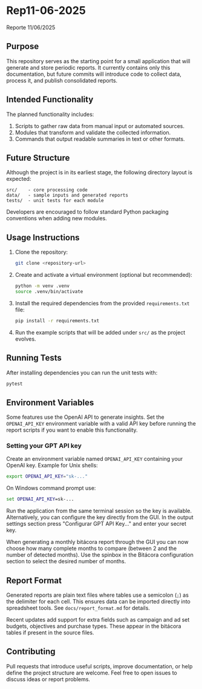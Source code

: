 # Rep11-06-2025

Reporte 11/06/2025

## Purpose

This repository serves as the starting point for a small application that will generate and store periodic reports. It currently contains only this documentation, but future commits will introduce code to collect data, process it, and publish consolidated reports.

## Intended Functionality

The planned functionality includes:

1. Scripts to gather raw data from manual input or automated sources.
2. Modules that transform and validate the collected information.
3. Commands that output readable summaries in text or other formats.

## Future Structure

Although the project is in its earliest stage, the following directory layout is expected:

```
src/    - core processing code
data/   - sample inputs and generated reports
tests/  - unit tests for each module
```

Developers are encouraged to follow standard Python packaging conventions when adding new modules.

## Usage Instructions

1. Clone the repository:
   ```bash
   git clone <repository-url>
   ```
2. Create and activate a virtual environment (optional but recommended):
   ```bash
   python -m venv .venv
   source .venv/bin/activate
   ```
3. Install the required dependencies from the provided `requirements.txt` file:
   ```bash
   pip install -r requirements.txt
   ```
4. Run the example scripts that will be added under `src/` as the project evolves.

## Running Tests

After installing dependencies you can run the unit tests with:

```bash
pytest
```

## Environment Variables

Some features use the OpenAI API to generate insights. Set the `OPENAI_API_KEY`
environment variable with a valid API key before running the report scripts if
you want to enable this functionality.

### Setting your GPT API key

Create an environment variable named `OPENAI_API_KEY` containing your OpenAI
key. Example for Unix shells:

```bash
export OPENAI_API_KEY="sk-..."
```

On Windows command prompt use:

```cmd
set OPENAI_API_KEY=sk-...
```

Run the application from the same terminal session so the key is available.
Alternatively, you can configure the key directly from the GUI. In the output settings section press "Configurar GPT API Key..." and enter your secret key.

When generating a monthly bitácora report through the GUI you can now choose
how many complete months to compare (between 2 and the number of detected
months). Use the spinbox in the Bitácora configuration section to select the
desired number of months.

## Report Format

Generated reports are plain text files where tables use a semicolon (`;`) as the delimiter for each cell. This ensures data can be imported directly into spreadsheet tools. See `docs/report_format.md` for details.

Recent updates add support for extra fields such as campaign and ad set budgets, objectives and purchase types. These appear in the bitácora tables if present in the source files.

## Contributing

Pull requests that introduce useful scripts, improve documentation, or help define the project structure are welcome. Feel free to open issues to discuss ideas or report problems.
